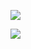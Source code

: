 ﻿![](https://lh6.googleusercontent.com/g23FONjI4LHngLrc01lF_0Iy0DZFFbiidNPiu3s41lDkldU38l_OgWslBq0aYmV6shTbgJYVsu-_JBzUNImWTwy49cExxafpu8XnDR0pKtS7im6BsWtxc3ijVfHTi-oXTt18_RZK)

![](https://lh6.googleusercontent.com/zw8W8EHdzK4cStGky6WqH7FDESzhXENlOGDUAzc9qNp-SrAV1-vCoDJDdK4ok6gsqhgJUqUKUqBvruzLOJzomH7inSwXpK11Q5Mhn2-gncEddA92rJEVXUSagf_YWlFepNlbgE1H)
